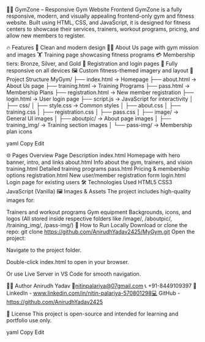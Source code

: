 🏋️‍♂️ GymZone – Responsive Gym Website Frontend
GymZone is a fully responsive, modern, and visually appealing frontend-only gym and fitness website. Built using HTML, CSS, and JavaScript, it is designed for fitness centers to showcase their services, trainers, workout programs, pricing, and allow new members to register.

🔥 Features
🌟 Clean and modern design
🧍‍♂️ About Us page with gym mission and images
🏋️ Training page showcasing fitness programs
💳 Membership tiers: Bronze, Silver, and Gold
📝 Registration and login pages
📱 Fully responsive on all devices
🖼️ Custom fitness-themed imagery and layout
📂 Project Structure
MyGym/ ├── index.html → Homepage ├── about.html → About Us page ├── training.html → Training Programs ├── pass.html → Membership Plans ├── registration.html → New member registration ├── login.html → User login page ├── script.js → JavaScript for interactivity │ ├── css/ │ ├── style.css → Common styles │ ├── about.css │ ├── training.css │ ├── registration.css │ ├── pass.css │ ├── image/ → General UI images │ ├── aboutpic/ → About page images │ ├── training_img/ → Training section images │ └── pass-img/ → Membership plan icons

yaml Copy Edit

🌐 Pages Overview
Page	Description
index.html	Homepage with hero banner, intro, and links
about.html	Info about the gym, trainers, and vision
training.html	Detailed training programs
pass.html	Pricing & membership options
registration.html	New user/member registration form
login.html	Login page for existing users
🛠️ Technologies Used
HTML5
CSS3
JavaScript (Vanilla)
🖼️ Images & Assets
The project includes high-quality images for:

Trainers and workout programs
Gym equipment
Backgrounds, icons, and logos (All stored inside respective folders like /image/, /aboutpic/, /training_img/, /pass-img/)
🚀 How to Run Locally
Download or clone the repo:
git clone https://github.com/AnirudhYadav2425/MyGym.git
Open the project:

Navigate to the project folder.

Double-click index.html to open in your browser.

Or use Live Server in VS Code for smooth navigation.

👨‍💻 Author Anirudh Yadav 📧nitinpalariya@07gmail.com 📞 +91-8449109397 🔗 LinkedIn - www.linkedin.com/in/nitin-palariya-570801298💻 GitHub - [https://github.com/AnirudhYadav2425 ](https://github.com/Nitin-07-X)

📄 License This project is open-source and intended for learning and portfolio use only.

yaml Copy Edit



